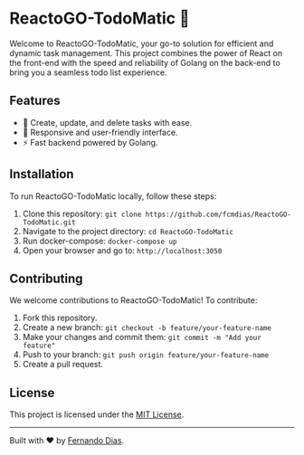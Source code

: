 # ReactoGO-TodoMatic 🚀

Welcome to ReactoGO-TodoMatic, your go-to solution for efficient and dynamic task management. This project combines the power of React on the front-end with the speed and reliability of Golang on the back-end to bring you a seamless todo list experience.

## Features

- 📝 Create, update, and delete tasks with ease.
- 🎨 Responsive and user-friendly interface.
- ⚡ Fast backend powered by Golang.

## Installation

To run ReactoGO-TodoMatic locally, follow these steps:

1. Clone this repository: `git clone https://github.com/fcmdias/ReactoGO-TodoMatic.git`
2. Navigate to the project directory: `cd ReactoGO-TodoMatic`
3. Run docker-compose: `docker-compose up`
4. Open your browser and go to: `http://localhost:3050`

## Contributing

We welcome contributions to ReactoGO-TodoMatic! To contribute:

1. Fork this repository.
2. Create a new branch: `git checkout -b feature/your-feature-name`
3. Make your changes and commit them: `git commit -m "Add your feature"`
4. Push to your branch: `git push origin feature/your-feature-name`
5. Create a pull request.

## License

This project is licensed under the [MIT License](LICENSE).

---

Built with ❤️ by [Fernando Dias](https://github.com/fcmdias).
